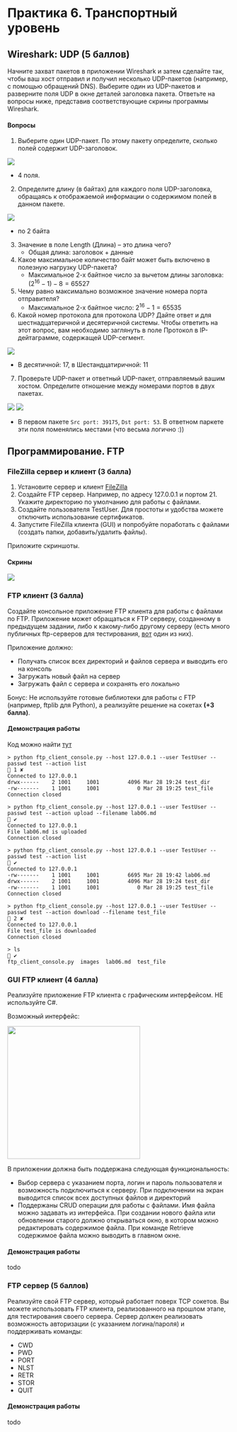 # Практика 6. Транспортный уровень

## Wireshark: UDP (5 баллов)
Начните захват пакетов в приложении Wireshark и затем сделайте так, чтобы ваш хост отправил и
получил несколько UDP-пакетов (например, с помощью обращений DNS).
Выберите один из UDP-пакетов и разверните поля UDP в окне деталей заголовка пакета.
Ответьте на вопросы ниже, представив соответствующие скрины программы Wireshark.

#### Вопросы
1. Выберите один UDP-пакет. По этому пакету определите, сколько полей содержит UDP-заголовок.

![](images/udp_1.png)

   - 4 поля.
2. Определите длину (в байтах) для каждого поля UDP-заголовка, обращаясь к отображаемой
   информации о содержимом полей в данном пакете.

![](images/udp_2.png)

   - по 2 байта
3. Значение в поле Length (Длина) – это длина чего?
   - Общая длина: заголовок + данные 
4. Какое максимальное количество байт может быть включено в полезную нагрузку UDP-пакета?
   - Максимальное 2-х байтное число за вычетом длины заголовка: $(2^16 - 1) - 8 = 65527$
5. Чему равно максимально возможное значение номера порта отправителя?
   - Максимальное 2-х байтное число: $2^16 - 1 = 65535$
6. Какой номер протокола для протокола UDP? Дайте ответ и для шестнадцатеричной и
   десятеричной системы. Чтобы ответить на этот вопрос, вам необходимо заглянуть в поле
   Протокол в IP-дейтаграмме, содержащей UDP-сегмент.

![](images/udp_6.png)

   - В десятичной: 17, в Шестандцатиричной: 11
7. Проверьте UDP-пакет и ответный UDP-пакет, отправляемый вашим хостом. Определите
   отношение между номерами портов в двух пакетах.

![](images/udp_7_1.png)
![](images/udp_7_2.png)
   
- В первом пакете `Src port: 39175`, `Dst port: 53`. В ответном паркете эти поля поменялись местами 
(что весьма логично :)) 

## Программирование. FTP

### FileZilla сервер и клиент (3 балла)
1. Установите сервер и клиент [FileZilla](https://filezilla.ru/get)
2. Создайте FTP сервер. Например, по адресу 127.0.0.1 и портом 21. 
   Укажите директорию по умолчанию для работы с файлами.
3. Создайте пользователя TestUser. Для простоты и удобства можете отключить использование сертификатов.
4. Запустите FileZilla клиента (GUI) и попробуйте поработать с файлами (создать папки,
добавить/удалить файлы).

Приложите скриншоты.

#### Скрины
![](images/filezilla.png)

### FTP клиент (3 балла)
Создайте консольное приложение FTP клиента для работы с файлами по FTP. Приложение может
обращаться к FTP серверу, созданному в предыдущем задании, либо к какому-либо другому серверу 
(есть много публичных ftp-серверов для тестирования, [вот](https://dlptest.com/ftp-test/) один из них).

Приложение должно:
- Получать список всех директорий и файлов сервера и выводить его на консоль
- Загружать новый файл на сервер
- Загружать файл с сервера и сохранять его локально

Бонус: Не используйте готовые библиотеки для работы с FTP (например, ftplib для Python), а реализуйте решение на сокетах **(+3 балла)**.

#### Демонстрация работы

Код можно найти [тут](ftp_client_console.py)

```
> python ftp_client_console.py --host 127.0.0.1 --user TestUser --passwd test --action list                                                                  1 ✘ 
Connected to 127.0.0.1
drwx------    2 1001     1001         4096 Mar 28 19:24 test_dir
-rw-------    1 1001     1001            0 Mar 28 19:25 test_file
Connection closed

> python ftp_client_console.py --host 127.0.0.1 --user TestUser --passwd test --action upload --filename lab06.md                                              ✔ 
Connected to 127.0.0.1
File lab06.md is uploaded
Connection closed

> python ftp_client_console.py --host 127.0.0.1 --user TestUser --passwd test --action list                                                                    ✔ 
Connected to 127.0.0.1
-rw-------    1 1001     1001         6695 Mar 28 19:42 lab06.md
drwx------    2 1001     1001         4096 Mar 28 19:24 test_dir
-rw-------    1 1001     1001            0 Mar 28 19:25 test_file
Connection closed

> python ftp_client_console.py --host 127.0.0.1 --user TestUser --passwd test --action download --filename test_file                                         2 ✘ 
Connected to 127.0.0.1
File test_file is downloaded
Connection closed

> ls                                                                                                                                                        ✔ 
ftp_client_console.py  images  lab06.md  test_file
```

### GUI FTP клиент (4 балла)
Реализуйте приложение FTP клиента с графическим интерфейсом. НЕ используйте C#.

Возможный интерфейс:

<img src="images/example-ftp-gui.png" width=300 />

В приложении должна быть поддержана следующая функциональность:
- Выбор сервера с указанием порта, логин и пароль пользователя и возможность
подключиться к серверу. При подключении на экран выводится список всех доступных
файлов и директорий
- Поддержаны CRUD операции для работы с файлами. Имя файла можно задавать из
интерфейса. При создании нового файла или обновлении старого должно открываться
окно, в котором можно редактировать содержимое файла. При команде Retrieve
содержимое файла можно выводить в главном окне.

#### Демонстрация работы
todo

### FTP сервер (5 баллов)
Реализуйте свой FTP сервер, который работает поверх TCP сокетов. Вы можете использовать FTP клиента, реализованного на прошлом этапе, для тестирования своего сервера.
Сервер должен реализовать возможность авторизации (с указанием логина/пароля) и поддерживать команды:
- CWD
- PWD
- PORT
- NLST
- RETR
- STOR
- QUIT

#### Демонстрация работы
todo
